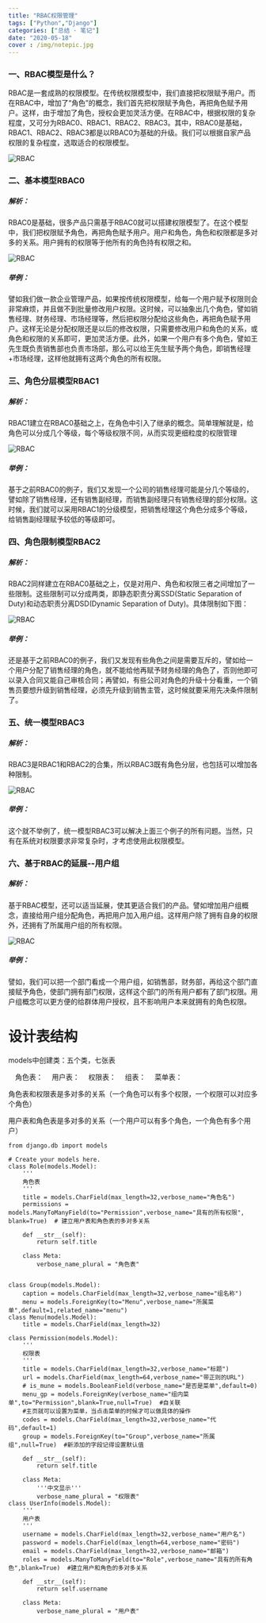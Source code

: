 ```yaml
---
title: "RBAC权限管理"
tags: ["Python","Django"]
categories: ["总结 · 笔记"]
date: "2020-05-18"
cover : /img/notepic.jpg
---
```


### 一、RBAC模型是什么？

RBAC是一套成熟的权限模型。在传统权限模型中，我们直接把权限赋予用户。而在RBAC中，增加了“角色”的概念，我们首先把权限赋予角色，再把角色赋予用户。这样，由于增加了角色，授权会更加灵活方便。在RBAC中，根据权限的复杂程度，又可分为RBAC0、RBAC1、RBAC2、RBAC3。其中，RBAC0是基础，RBAC1、RBAC2、RBAC3都是以RBAC0为基础的升级。我们可以根据自家产品权限的复杂程度，选取适合的权限模型。

![RBAC](https://wangxs020202.gitee.io/images/me/rbca1.png)

### 二、基本模型RBAC0

##### 解析：

RBAC0是基础，很多产品只需基于RBAC0就可以搭建权限模型了。在这个模型中，我们把权限赋予角色，再把角色赋予用户。用户和角色，角色和权限都是多对多的关系。用户拥有的权限等于他所有的角色持有权限之和。

![RBAC](https://wangxs020202.gitee.io/images/me/rbca2.png)

##### 举例：

譬如我们做一款企业管理产品，如果按传统权限模型，给每一个用户赋予权限则会非常麻烦，并且做不到批量修改用户权限。这时候，可以抽象出几个角色，譬如销售经理、财务经理、市场经理等，然后把权限分配给这些角色，再把角色赋予用户。这样无论是分配权限还是以后的修改权限，只需要修改用户和角色的关系，或角色和权限的关系即可，更加灵活方便。此外，如果一个用户有多个角色，譬如王先生既负责销售部也负责市场部，那么可以给王先生赋予两个角色，即销售经理+市场经理，这样他就拥有这两个角色的所有权限。

### 三、角色分层模型RBAC1

##### 解析：

RBAC1建立在RBAC0基础之上，在角色中引入了继承的概念。简单理解就是，给角色可以分成几个等级，每个等级权限不同，从而实现更细粒度的权限管理

![RBAC](https://wangxs020202.gitee.io/images/me/rbca3.png)

##### 举例：

基于之前RBAC0的例子，我们又发现一个公司的销售经理可能是分几个等级的，譬如除了销售经理，还有销售副经理，而销售副经理只有销售经理的部分权限。这时候，我们就可以采用RBAC1的分级模型，把销售经理这个角色分成多个等级，给销售副经理赋予较低的等级即可。

### 四、角色限制模型RBAC2

##### 解析：

RBAC2同样建立在RBAC0基础之上，仅是对用户、角色和权限三者之间增加了一些限制。这些限制可以分成两类，即静态职责分离SSD(Static Separation of Duty)和动态职责分离DSD(Dynamic Separation of Duty)。具体限制如下图：

![RBAC](https://wangxs020202.gitee.io/images/me/rbca4.png)

##### 举例：

还是基于之前RBAC0的例子，我们又发现有些角色之间是需要互斥的，譬如给一个用户分配了销售经理的角色，就不能给他再赋予财务经理的角色了，否则他即可以录入合同又能自己审核合同；再譬如，有些公司对角色的升级十分看重，一个销售员要想升级到销售经理，必须先升级到销售主管，这时候就要采用先决条件限制了。

### 五、统一模型RBAC3

##### 解析：

RBAC3是RBAC1和RBAC2的合集，所以RBAC3既有角色分层，也包括可以增加各种限制。

![RBAC](https://wangxs020202.gitee.io/images/me/rbca5.png)

##### 举例：

这个就不举例了，统一模型RBAC3可以解决上面三个例子的所有问题。当然，只有在系统对权限要求非常复杂时，才考虑使用此权限模型。


### 六、基于RBAC的延展--用户组

##### 解析：

基于RBAC模型，还可以适当延展，使其更适合我们的产品。譬如增加用户组概念，直接给用户组分配角色，再把用户加入用户组。这样用户除了拥有自身的权限外，还拥有了所属用户组的所有权限。

![RBAC](https://wangxs020202.gitee.io/images/me/rbca6.png)

##### 举例：

譬如，我们可以把一个部门看成一个用户组，如销售部，财务部，再给这个部门直接赋予角色，使部门拥有部门权限，这样这个部门的所有用户都有了部门权限。用户组概念可以更方便的给群体用户授权，且不影响用户本来就拥有的角色权限。


# 设计表结构

models中创建类：五个类，七张表

　角色表：
　用户表：
　权限表：
　组表：
　菜单表：

角色表和权限表是多对多的关系（一个角色可以有多个权限，一个权限可以对应多个角色）

用户表和角色表是多对多的关系（一个用户可以有多个角色，一个角色有多个用户）

```
from django.db import models

# Create your models here.
class Role(models.Model):
    '''
    角色表
    '''
    title = models.CharField(max_length=32,verbose_name="角色名")
    permissions = models.ManyToManyField(to="Permission",verbose_name="具有的所有权限", blank=True)  # 建立用户表和角色表的多对多关系

    def __str__(self):
        return self.title

    class Meta:
        verbose_name_plural = "角色表"


class Group(models.Model):
    caption = models.CharField(max_length=32,verbose_name="组名称")
    menu = models.ForeignKey(to="Menu",verbose_name="所属菜单",default=1,related_name="menu")
class Menu(models.Model):
    title = models.CharField(max_length=32)

class Permission(models.Model):
    '''
    权限表
    '''
    title = models.CharField(max_length=32,verbose_name="标题")
    url = models.CharField(max_length=64,verbose_name="带正则的URL")
    # is_mune = models.BooleanField(verbose_name="是否是菜单",default=0)
    menu_gp = models.ForeignKey(verbose_name="组内菜单",to="Permission",blank=True,null=True)  #自关联
    #主页就可以设置为菜单，当点击菜单的时候才可以做具体的操作
    codes = models.CharField(max_length=32,verbose_name="代码",default=1)
    group = models.ForeignKey(to="Group",verbose_name="所属组",null=True)  #新添加的字段记得设置默认值

    def __str__(self):
        return self.title

    class Meta:
        '''中文显示'''
        verbose_name_plural = "权限表"
class UserInfo(models.Model):
    '''
    用户表
    '''
    username = models.CharField(max_length=32,verbose_name="用户名")
    password = models.CharField(max_length=64,verbose_name="密码")
    email = models.CharField(max_length=32,verbose_name="邮箱")
    roles = models.ManyToManyField(to="Role",verbose_name="具有的所有角色",blank=True)  #建立用户和角色的多对多关系

    def __str__(self):
        return self.username

    class Meta:
        verbose_name_plural = "用户表"
```